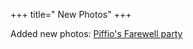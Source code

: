 +++
title=" New Photos"
+++

Added new photos: [Piffio's Farewell party](http://basetta.pupazzo.org/gallery/v/20080202piffiosfarewellparty/)



